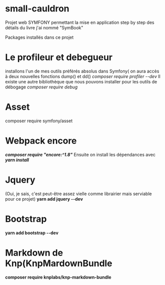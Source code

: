# small-cauldron
Projet web SYMFONY permettant la mise en application step by step des détails du livre j'ai nommé "SymBook"

Packages installés dans ce projet

# Le profileur et debegueur
 installons l'un de mes outils préférés absolus dans Symfony( on aura accès à deux nouvelles fonctions dump() et dd()
_composer require profiler --dev_
Il existe une autre bibliothèque que nous pouvons installer pour les outils de débogage
_composer require debug_

# Asset
composer require symfony/asset

# Webpack encore
_**composer require "encore:^1.8"**_
Ensuite on install les dépendances avec 
_**yarn install**_

# Jquery 
(Oui, je sais, c'est peut-être assez vielle comme librairier mais serviable pour ce projet)
**yarn add jquery --dev**

# Bootstrap
**yarn add bootstrap --dev**

# Markdown de Knp(KnpMardownBundle 
**composer require knplabs/knp-markdown-bundle** 
